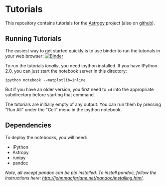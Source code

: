 Tutorials
=========

This repository contains tutorials for the [Astropy](http://astropy.org)
project (also on [github](https://github.com/astropy/astropy)).

Running Tutorials
-----------------
The easiest way to get started quickly is to use binder to run the tutorials in your web browser:
[![Binder](http://mybinder.org/badge.svg)](http://mybinder.org/repo/astropy/astropy-tutorials/tutorials)

To run the tutorials *locally*, you need ipython installed.  If you have IPython 2.0, you
can just start the notebook server in this directory:

    ipython notebook --matplotlib=inline

But if you have an older version, you first need to `cd` into the appropriate
subdirectory before starting that command.

The tutorials are initially empty of any output.  You can run them by pressing
"Run All" under the "Cell" menu in the ipython notebook.

Dependencies
------------

To deploy the notebooks, you will need:

* IPython
* Astropy
* runipy
* pandoc

_Note, all except pandoc can be pip installed. To install pandoc, follow the instructions here: http://johnmacfarlane.net/pandoc/installing.html_.
